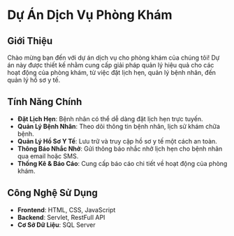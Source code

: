 # Dự Án Dịch Vụ Phòng Khám

## Giới Thiệu

Chào mừng bạn đến với dự án dịch vụ cho phòng khám của chúng tôi! Dự án này được thiết kế nhằm cung cấp giải pháp quản lý hiệu quả cho các hoạt động của phòng khám, từ việc đặt lịch hẹn, quản lý bệnh nhân, đến quản lý hồ sơ y tế.

## Tính Năng Chính

- **Đặt Lịch Hẹn**: Bệnh nhân có thể dễ dàng đặt lịch hẹn trực tuyến.
- **Quản Lý Bệnh Nhân**: Theo dõi thông tin bệnh nhân, lịch sử khám chữa bệnh.
- **Quản Lý Hồ Sơ Y Tế**: Lưu trữ và truy cập hồ sơ y tế một cách an toàn.
- **Thông Báo Nhắc Nhở**: Gửi thông báo nhắc nhở lịch hẹn cho bệnh nhân qua email hoặc SMS.
- **Thống Kê & Báo Cáo**: Cung cấp báo cáo chi tiết về hoạt động của phòng khám.

## Công Nghệ Sử Dụng

- **Frontend**: HTML, CSS, JavaScript
- **Backend**: Servlet, RestFull API
- **Cơ Sở Dữ Liệu**: SQL Server
